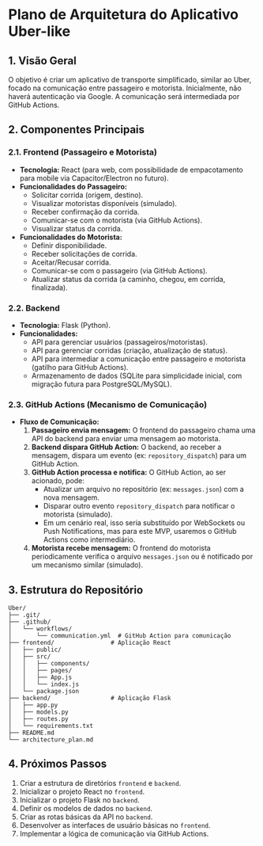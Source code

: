 # Plano de Arquitetura do Aplicativo Uber-like

## 1. Visão Geral

O objetivo é criar um aplicativo de transporte simplificado, similar ao Uber, focado na comunicação entre passageiro e motorista. Inicialmente, não haverá autenticação via Google. A comunicação será intermediada por GitHub Actions.

## 2. Componentes Principais

### 2.1. Frontend (Passageiro e Motorista)

*   **Tecnologia:** React (para web, com possibilidade de empacotamento para mobile via Capacitor/Electron no futuro).
*   **Funcionalidades do Passageiro:**
    *   Solicitar corrida (origem, destino).
    *   Visualizar motoristas disponíveis (simulado).
    *   Receber confirmação da corrida.
    *   Comunicar-se com o motorista (via GitHub Actions).
    *   Visualizar status da corrida.
*   **Funcionalidades do Motorista:**
    *   Definir disponibilidade.
    *   Receber solicitações de corrida.
    *   Aceitar/Recusar corrida.
    *   Comunicar-se com o passageiro (via GitHub Actions).
    *   Atualizar status da corrida (a caminho, chegou, em corrida, finalizada).

### 2.2. Backend

*   **Tecnologia:** Flask (Python).
*   **Funcionalidades:**
    *   API para gerenciar usuários (passageiros/motoristas).
    *   API para gerenciar corridas (criação, atualização de status).
    *   API para intermediar a comunicação entre passageiro e motorista (gatilho para GitHub Actions).
    *   Armazenamento de dados (SQLite para simplicidade inicial, com migração futura para PostgreSQL/MySQL).

### 2.3. GitHub Actions (Mecanismo de Comunicação)

*   **Fluxo de Comunicação:**
    1.  **Passageiro envia mensagem:** O frontend do passageiro chama uma API do backend para enviar uma mensagem ao motorista.
    2.  **Backend dispara GitHub Action:** O backend, ao receber a mensagem, dispara um evento (ex: `repository_dispatch`) para um GitHub Action.
    3.  **GitHub Action processa e notifica:** O GitHub Action, ao ser acionado, pode:
        *   Atualizar um arquivo no repositório (ex: `messages.json`) com a nova mensagem.
        *   Disparar outro evento `repository_dispatch` para notificar o motorista (simulado).
        *   Em um cenário real, isso seria substituído por WebSockets ou Push Notifications, mas para este MVP, usaremos o GitHub Actions como intermediário.
    4.  **Motorista recebe mensagem:** O frontend do motorista periodicamente verifica o arquivo `messages.json` ou é notificado por um mecanismo similar (simulado).

## 3. Estrutura do Repositório

```
Uber/
├── .git/
├── .github/
│   └── workflows/
│       └── communication.yml  # GitHub Action para comunicação
├── frontend/                # Aplicação React
│   ├── public/
│   ├── src/
│   │   ├── components/
│   │   ├── pages/
│   │   ├── App.js
│   │   └── index.js
│   └── package.json
├── backend/                 # Aplicação Flask
│   ├── app.py
│   ├── models.py
│   ├── routes.py
│   └── requirements.txt
├── README.md
└── architecture_plan.md
```

## 4. Próximos Passos

1.  Criar a estrutura de diretórios `frontend` e `backend`.
2.  Inicializar o projeto React no `frontend`.
3.  Inicializar o projeto Flask no `backend`.
4.  Definir os modelos de dados no `backend`.
5.  Criar as rotas básicas da API no `backend`.
6.  Desenvolver as interfaces de usuário básicas no `frontend`.
7.  Implementar a lógica de comunicação via GitHub Actions.


